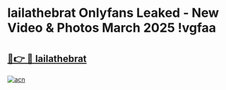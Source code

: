 # lailathebrat Onlyfans Leaked - New Video & Photos March 2025 !vgfaa

# <h2><a href="https://qfg99r.iuczelnia.edu.pl?title=lailathebrat&ref=vgfaa">🔗👉 🔴 lailathebrat</a></h2>

[![acn](https://github.com/user-attachments/assets/0f9c940e-d8b0-45ae-aac7-cd30a18b3e1c)](https://qfg99r.iuczelnia.edu.pl?title=lailathebrat&ref=vgfaa)

